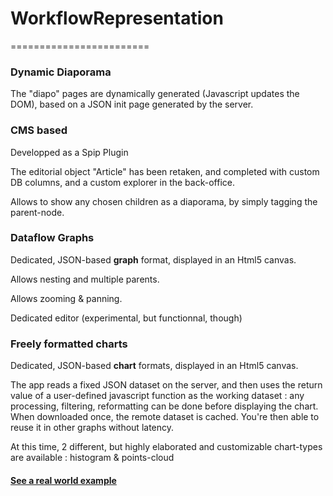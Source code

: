 # WorkflowRepresentation
========================

### Dynamic Diaporama

The "diapo" pages are dynamically generated (Javascript updates the DOM), based on a JSON init page generated by the server.

### CMS based

Developped as a Spip Plugin

The editorial object "Article" has been retaken, and completed with custom DB columns, and a custom explorer in the back-office.

Allows to show any chosen children as a diaporama, by simply tagging the parent-node.

### Dataflow Graphs

Dedicated, JSON-based **graph** format, displayed in an Html5 canvas. 

Allows nesting and multiple parents.

Allows zooming & panning.

Dedicated editor (experimental, but functionnal, though)

### Freely formatted charts

Dedicated, JSON-based **chart** formats, displayed in an Html5 canvas.

The app reads a fixed JSON dataset on the server, and then uses the return value of a user-defined javascript function as the working dataset : any processing, filtering, reformatting can be done before displaying the chart. When downloaded once, the remote dataset is cached. You're then able to reuse it in other graphs without latency.

At this time, 2 different, but highly elaborated and customizable chart-types are available : histogram & points-cloud

#### [See a real world example](http://arteworkflowetude.sylvainbreil.com)